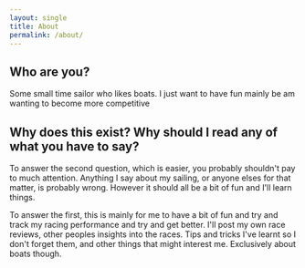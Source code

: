 ```yaml
---
layout: single
title: About
permalink: /about/
---
```


## Who are you?

Some small time sailor who likes boats. I just want to have fun mainly be am wanting to become more competitive

## Why does this exist? Why should I read any of what you have to say?

To answer the second question, which is easier, you probably shouldn't pay to much attention. Anything I say about my sailing,
or anyone elses for that matter, is probably wrong. However it should all be a bit of fun and I'll learn things.

To answer the first, this is mainly for me to have a bit of fun and try and track my racing performance and try and get better.
I'll post my own race reviews, other peoples insights into the races. Tips and tricks I've learnt so I don't forget them,
and other things that might interest me. Exclusively about boats though.
